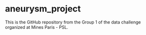 # aneurysm_project

This is the GitHub repository from the Group 1 of the data challenge organized at Mines Paris - PSL.
